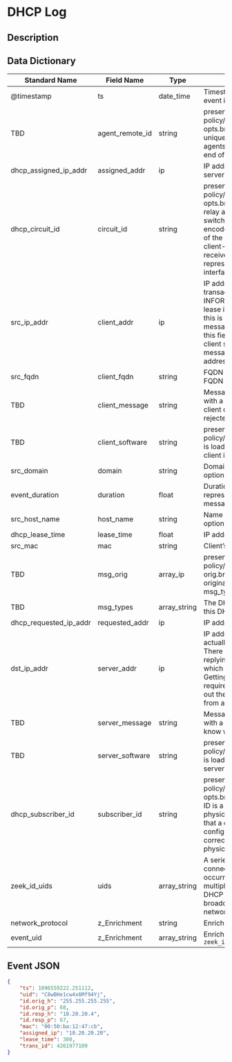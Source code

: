 # DHCP Log

## Description

## Data Dictionary

| Standard Name                   | Field Name                      | Type                            | Description                                                                                                                                                                                                                                                                                                        | Sample Value                                                                                                          |
| ------------------------------- | ------------------------------- | ------------------------------- | -------------------------------                                                                                                                                                                                                                                                                                    | -------------------------------                                                                                       |
| @timestamp                      | ts                              | date_time                       | Timestamp of the beginning of the event in epoch format                                                                                                                                                                                                                                                            | `1300475167.096535`                                                                                                   |
| TBD                             | agent_remote_id                 | string                          | present if policy/protocols/dhcp/sub-opts.bro is loaded A globally unique identifier added by relay agents to identify the remote host end of the circuit."                                                                                                                                                        |                                                                                                                       |
| dhcp_assigned_ip_addr           | assigned_addr                   | ip                              | IP address assigned by the DHCP server.                                                                                                                                                                                                                                                                            | `10.3.3.3`                                                                                                            |
| dhcp_circuit_id                 | circuit_id                      | string                          | present if policy/protocols/dhcp/sub-opts.bro is loaded Added by DHCP relay agents which terminate switched or permanent circuits. It encodes an agent-local identifier of the circuit from which a DHCP client-to-server packet was received. Typically it should represent a router or switch interface number." |                                                                                                                       |
| src_ip_addr                     | client_addr                     | ip                              | IP address of the client. If a transaction is only a client sending INFORM messages then there is no lease information exchanged so this is helpful to know who sent the messages. Getting an address in this field does require that the client sources at least one DHCP message using a non-broadcast address.  | `10.1.1.1`                                                                                                            |
| src_fqdn                        | client_fqdn                     | string                          | FQDN given by client in Client FQDN option 81.                                                                                                                                                                                                                                                                     | `somegreat-hostname.somedomain.local`                                                                                 |
| TBD                             | client_message                  | string                          | Message typically accompanied with a DHCP_DECLINE so the client can tell the server why it rejected an address.                                                                                                                                                                                                    |                                                                                                                       |
| TBD                             | client_software                 | string                          | present if policy/protocols/dhcp/software.bro is loaded Software reported by the client in the vendor_class option."                                                                                                                                                                                               | `Cisco Systems, Inc. IP Phone CP-8945`                                                                                |
| src_domain                      | domain                          | string                          | Domain given by the server in option 15.                                                                                                                                                                                                                                                                           | `somedomain.local`                                                                                                    |
| event_duration                  | duration                        | float                           | Duration of the DHCP "session" representing the time from the first message to the last.                                                                                                                                                                                                                           |                                                                                                                       |
| src_host_name                   | host_name                       | string                          | Name given by client in Hostname option 12.                                                                                                                                                                                                                                                                        | `somegreat-hostname`                                                                                                  |
| dhcp_lease_time                 | lease_time                      | float                           | IP address lease interval.                                                                                                                                                                                                                                                                                         | `6`                                                                                                                   |
| src_mac                         | mac                             | string                          | Client’s hardware address.                                                                                                                                                                                                                                                                                         | `aa:bb:cc:dd:ee:ff`                                                                                                   |
| TBD                             | msg_orig                        | array_ip                        | present if policy/protocols/dhcp/msg-orig.bro is loaded The address that originated each message from the msg_types field."                                                                                                                                                                                        | `[ "0.0.0.0", "0.0.0.0", "0.0.0.0", "0.0.0.0", "192.168.254.1", "192.168.254.1", "192.168.254.1", "192.168.254.1"  ]` |
| TBD                             | msg_types                       | array_string                    | The DHCP message types seen by this DHCP transaction                                                                                                                                                                                                                                                               | `INFORM`                                                                                                              |
| dhcp_requested_ip_addr          | requested_addr                  | ip                              | IP address requested by the client.                                                                                                                                                                                                                                                                                | `1.1.1.1`                                                                                                             |
| dst_ip_addr                     | server_addr                     | ip                              | IP address of the server involved in actually handing out the lease. There could be other servers replying with OFFER messages which won’t be represented here. Getting an address in this field also requires that the server handing out the lease also sources packets from a non-broadcast IP address          | `10.2.2.2`                                                                                                            |
| TBD                             | server_message                  | string                          | Message typically accompanied with a DHCP_NAK to let the client know why it rejected the request.                                                                                                                                                                                                                  | `requested address is incorrect`                                                                                      |
| TBD                             | server_software                 | string                          | present if policy/protocols/dhcp/software.bro is loaded Software reported by the server in the vendor_class option."                                                                                                                                                                                               | `PXEClient`                                                                                                           |
| dhcp_subscriber_id              | subscriber_id                   | string                          | present if policy/protocols/dhcp/sub-opts.bro is loaded The subscriber ID is a value independent of the physical network configuration so that a customer’s DHCP configuration can be given to them correctly no matter where they are physically connected."                                                      |                                                                                                                       |
| zeek_id_uids                    | uids                            | array_string                    | A series of unique identifiers of the connections over which DHCP is occurring. This behavior with multiple connections is unique to DHCP because of the way it uses broadcast packets on local networks.                                                                                                          | ``                                                                                                                    |
| network_protocol                | z_Enrichment                    | string                          | Enrichment implied udp.                                                                                                                                                                                                                                                                                            | `udp`                                                                                                                 |
| event_uid                       | z_Enrichment                    | array_string                    | Enrichment copied form `zeek_id_uids`                                                                                                                                                                                                                                                                              | ``                                                                                                                    |

## Event JSON

```json
{
    "ts": 1096559222.251112,
    "uid": "C8wBHe1cw4x6Mf94Yj",
    "id.orig_h": "255.255.255.255",
    "id.orig_p": 68,
    "id.resp_h": "10.20.20.4",
    "id.resp_p": 67,
    "mac": "00:50:ba:12:47:cb",
    "assigned_ip": "10.20.20.20",
    "lease_time": 300,
    "trans_id": 4261977109
}
```